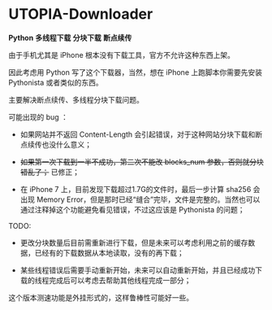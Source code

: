# UTOPIA-Downloader
**Python** **多线程下载** **分块下载** **断点续传**

由于手机尤其是 iPhone 根本没有下载工具，官方不允许这种东西上架。

因此考虑用 Python 写了这个下载器，当然，想在 iPhone 上跑脚本你需要先安装 Pythonista 或者类似的东西。

主要解决断点续传、多线程分块下载问题。

可能出现的 bug ：

* 如果网站并不返回 Content-Length 会引起错误，对于这种网站分块下载和断点续传也没什么意义；

* ~~如果第一次下载到一半不成功，第二次不能改 blocks_num 参数，否则就分块错乱了；~~ 已修正；

* 在 iPhone 7 上，目前发现下载超过1.7G的文件时，最后一步计算 sha256 会出现 Memory Error，但是那时已经“缝合”完毕，文件是完整的。当然也可以通过注释掉这个功能避免看见错误，不过这应该是 Pythonista 的问题；

TODO:

* 更改分块数量后目前需重新进行下载，但是未来可以考虑利用之前的缓存数据，已经有的下载数据从本地读取，没有的再下载；

* 某些线程错误后需要手动重新开始，未来可以自动重新开始，并且已经成功下载的线程完成后可以考虑去帮助其他线程完成一部分；

这个版本测速功能是外挂形式的，这样鲁棒性可能好一些。
